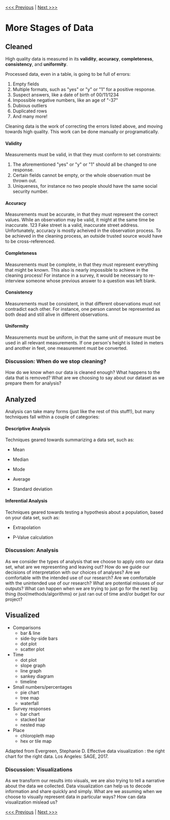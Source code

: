 [<<< Previous](stages.md) | [Next >>>](cleaned.md)

# More Stages of Data

## Cleaned
    
High quality data is measured in its **validity**, **accuracy**, **completeness**, **consistency**, and **uniformity**.

Processed data, even in a table, is going to be full of errors:
1. Empty fields
2. Multiple formats, such as "yes" or "y" or "1" for a positive response.
3. Suspect answers, like a date of birth of 00/11/1234
4. Impossible negative numbers, like an age of "-37"
5. Dubious outliers
6. Duplicated rows
7. And many more!

Cleaning data is the work of correcting the errors listed above, and moving towards high quality. This work can be done manually or programatically. 
    
#### Validity
Measurements must be valid, in that they must conform to set constraints:
1. The aforementioned "yes" or "y" or "1" should all be changed to one response.
2. Certain fields cannot be empty, or the whole observation must be thrown out.
3. Uniqueness, for instance no two people should have the same social security number.
    
#### Accuracy
Measurements must be accurate, in that they must represent the correct values. While an observation may be valid, it might at the same time be inaccurate. 123 Fake street is a valid, inaccurate street address.
Unfortunately, accuracy is mostly acheived in the observation process. To be achieved in the cleaning process, an outside trusted source would have to be cross-referenced.

#### Completeness
Measurements must be complete, in that they must represent everything that might be known. This also is nearly impossible to achieve in the cleaning process! For instance in a survey, it would be necessary to re-interview someone whose previous answer to a question was left blank. 
    
#### Consistency
Measurements must be consistent, in that different observations must not contradict each other. For instance, one person cannot be represented as both dead and still alive in different observations. 
    
#### Uniformity
Measurements must be uniform, in that the same unit of measure must be used in all relevant measurements. If one person's height is listed in meters and another in feet, one measurement must be converted.

### Discussion: When do we stop cleaning?
How do we know when our data is cleaned enough? What happens to the data that is removed? What are we choosing to say about our dataset as we prepare them for analysis?

## Analyzed

Analysis can take many forms (just like the rest of this stuff!), but many techniques fall within a couple of categories:

#### Descriptive Analysis

Techniques geared towards summarizing a data set, such as:

* Mean

* Median

* Mode

* Average

* Standard deviation

#### Inferential Analysis

Techniques geared towards testing a hypothesis about a population, based on your data set, such as:

* Extrapolation

* P-Value calculation

### Discussion: Analysis
As we consider the types of analysis that we choose to apply onto our data set, what are we representing and leaving out? How do we guide our decisions of interpretation with our choices of analyses? Are we comfortable with the intended use of our research? Are we comfortable with the unintended use of our research? What are potential misuses of our outputs? What can happen when we are trying to just go for the next big thing (tool/methods/algorithms) or just ran out of time and/or budget for our project?


## Visualized

* Comparisons
    * bar & line
    * side-by-side bars
    * dot plot
    * scatter plot
* Time
    * dot plot
    * slope graph
    * line graph
    * sankey diagram
    * timeline
* Small numbers/percentages
    * pie chart
    * tree map
    * waterfall
* Survey responses
    * bar chart
    * stacked bar
    * nested map
* Place
    * chloropleth map
    * hex or tile map

Adapted from Evergreen, Stephanie D. Effective data visualization : the right chart for the right data. Los Angeles: SAGE, 2017.

### Discussion: Visualizations
As we transform our results into visuals, we are also trying to tell a narrative about the data we collected. Data visualization can help us to decode information and share quickly and simply. What are we assuming when we choose to visually represent data in particular ways? How can data visualization mislead us?

[<<< Previous](stages.md) | [Next >>>](cleaned.md)
